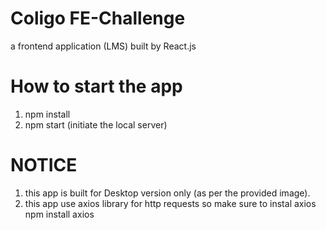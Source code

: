 # Coligo FE-Challenge
  a frontend application (LMS) built by React.js 

# How to start the app
1. npm install 
2. npm start (initiate the local server)

# NOTICE
1. this app is built for Desktop version only (as per the provided image).
2. this app use axios library for http requests so make sure to instal axios  npm install axios
